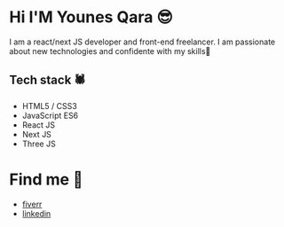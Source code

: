 # Hi I'M Younes Qara 😎

I am a react/next JS developer and front-end freelancer. I am passionate about new technologies and confidente with my skills💪


## **Tech stack** 🕷️

- HTML5 / CSS3
- JavaScript ES6
- React JS
- Next JS
- Three JS

# **Find me** 💌
- [fiverr](https://www.fiverr.com/talentiino "fiverr")
- [linkedin](https://www.linkedin.com/in/younes-qara-3457ab205/ "linkedin")
